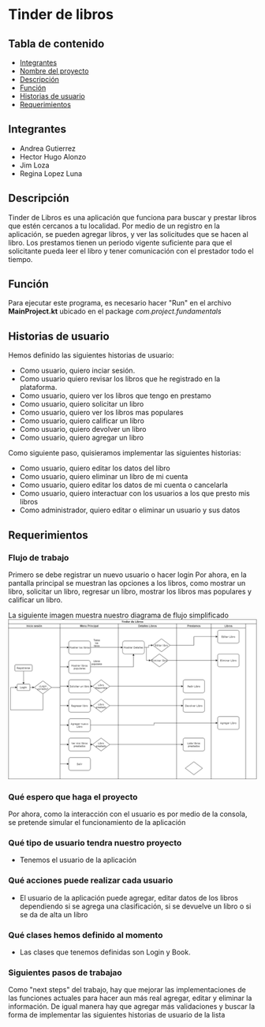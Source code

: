 # Tinder de libros

## Tabla de contenido

* [Integrantes](#integrantes)
* [Nombre del proyecto](#nombre-del-proyecto)  
* [Descripción](#Descripción)
* [Función](#Función)
* [Historias de usuario](#historias-de-usuario)  
* [Requerimientos](#requerimientos)

## Integrantes
- Andrea Gutierrez
- Hector Hugo Alonzo
- Jim Loza
- Regina Lopez Luna

## Descripción
Tinder de Libros es una aplicación que funciona para buscar y prestar libros que estén cercanos
a tu localidad. Por medio de un registro en la aplicación, se pueden agregar libros, y ver las
solicitudes que se hacen al libro. Los prestamos tienen un periodo vigente suficiente para que
el solicitante pueda leer el libro y tener comunicación con el prestador todo el tiempo.

## Función
Para ejecutar este programa, es necesario hacer "Run" en el archivo **MainProject.kt** ubicado en el package *com.project.fundamentals*

## Historias de usuario
Hemos definido las siguientes historias de usuario:
* Como usuario, quiero inciar sesión.
* Como usuario quiero revisar los libros que he registrado en la plataforma.
* Como usuario, quiero ver los libros que tengo en prestamo
* Como usuario, quiero solicitar un libro 
* Como usuario, quiero ver los libros mas populares
* Como usuario, quiero calificar un libro
* Como usuario, quiero devolver un libro
* Como usuario, quiero agregar un libro

Como siguiente paso, quisieramos implementar las siguientes historias:
* Como usuario, quiero editar los datos del libro
* Como usuario, quiero eliminar un libro de mi cuenta
* Como usuario, quiero editar los datos de mi cuenta o cancelarla
* Como usuario, quiero interactuar con los usuarios a los que presto mis libros
* Como administrador, quiero editar o eliminar un usuario y sus datos

## Requerimientos

### Flujo de trabajo
Primero se debe registrar un nuevo usuario o hacer login
Por ahora, en la pantalla principal se muestran las opciones a los libros, como mostrar un libro, solicitar un libro, regresar un libro, mostrar los libros mas populares y calificar un libro.

La siguiente imagen muestra nuestro diagrama de flujo simplificado
![Diagrama de flujo](https://github.com/hhugoac/book-parakeet/blob/main/Diagrama-Flujo.png)

### Qué espero que haga el proyecto
Por ahora, como la interacción con el usuario es por medio de la consola, se pretende simular el funcionamiento de la aplicación

### Qué tipo de usuario tendra nuestro proyecto
- Tenemos el usuario de la aplicación

### Qué acciones puede realizar cada usuario
- El usuario de la aplicación puede agregar, editar datos de los libros dependiendo si se agrega una clasificación, si se devuelve un libro o si se da de alta un libro

### Qué clases hemos definido al momento
- Las clases que tenemos definidas son Login y Book.

### Siguientes pasos de trabajao
Como "next steps" del trabajo, hay que mejorar las implementaciones de las funciones actuales para hacer aun más real agregar, editar y eliminar la información. De igual manera hay que agregar más validaciones y buscar la forma de implementar las siguientes historias de usuario de la lista

